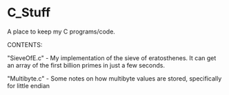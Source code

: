 # C_Stuff

A place to keep my C programs/code.

CONTENTS:

"SieveOfE.c" - My implementation of the sieve of eratosthenes. It can get an array of the first billion primes in just a few seconds.

"Multibyte.c" - Some notes on how multibyte values are stored, specifically for little endian

